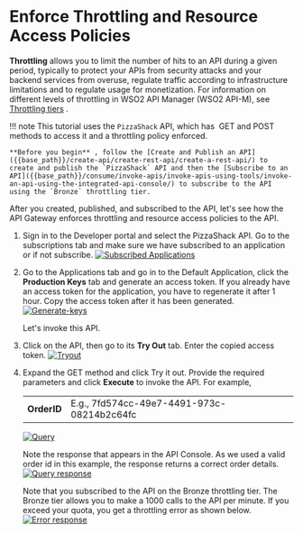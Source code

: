# Enforce Throttling and Resource Access Policies

**Throttling** allows you to limit the number of hits to an API during a given period, typically to protect your APIs from security attacks and your backend services from overuse, regulate traffic according to infrastructure limitations and to regulate usage for monetization. For information on different levels of throttling in WSO2 API Manager (WSO2 API-M), see [Throttling tiers](_Setting_Throttling_Limits_) .

!!! note
    This tutorial uses the `PizzaShack` API, which has  GET and POST methods to access it and a throttling policy enforced.

    **Before you begin** , follow the [Create and Publish an API]({{base_path}}/create-api/create-rest-api/create-a-rest-api/) to create and publish the `PizzaShack` API and then the [Subscribe to an API]({{base_path}}/consume/invoke-apis/invoke-apis-using-tools/invoke-an-api-using-the-integrated-api-console/) to subscribe to the API using the `Bronze` throttling tier.


After you created, published, and subscribed to the API, let's see how the API Gateway enforces throttling and resource access policies to the API.

1.  Sign in to the Developer portal and select the PizzaShack API.
    Go to the subscriptions tab and make sure we have subscribed to an application or if not subscribe.
    [![Subscribed Applications]({{base_path}}/assets/img/learn/learn-throttling-isapplication-subscribed.png)]({{base_path}}/assets/img/learn/learn-throttling-isapplication-subscribed.png)

2.  Go to the Applications tab and go in to the Default Application, click the **Production Keys** tab and generate an access token. If you already have an access token for the application, you have to regenerate it after 1 hour. Copy the access token after it has been generated.
    [![Generate-keys]({{base_path}}/assets/img/learn/learn-throttling-generate-keys.png)]({{base_path}}/assets/img/learn/learn-throttling-generate-keys.png)

    Let's invoke this API.

3.  Click on the API, then go to its **Try Out** tab. Enter the copied access token.
    [![Tryout]({{base_path}}/assets/img/learn/learn-throttling-tryout.png)]({{base_path}}/assets/img/learn/learn-throttling-tryout.png)

4.  Expand the GET method and click Try it out. Provide the required parameters and click **Execute** to invoke the API. For example,

    |                 |                            |
    |-----------------|----------------------------|
    | **OrderID** | E.g., 7fd574cc-49e7-4491-973c-08214b2c64fc         |

    [![Query]({{base_path}}/assets/img/learn/learn-throttling-enter-query.png)]({{base_path}}/assets/img/learn/learn-throttling-enter-query.png)

     Note the response that appears in the API Console. As we used a valid order id in this example, the response returns a correct order details.
    [![Query response]({{base_path}}/assets/img/learn/learn-throttling-query-response.png)]({{base_path}}/assets/img/learn/learn-throttling-query-response.png)
    
    Note that you subscribed to the API on the Bronze throttling tier. The Bronze tier allows you to make a 1000 calls to the API per minute. If you exceed your quota, you get a throttling error as shown below.
    [![Error response]({{base_path}}/assets/img/learn/learn-throttling-error-response.png)]({{base_path}}/assets/img/learn/learn-throttling-error-response.png)
